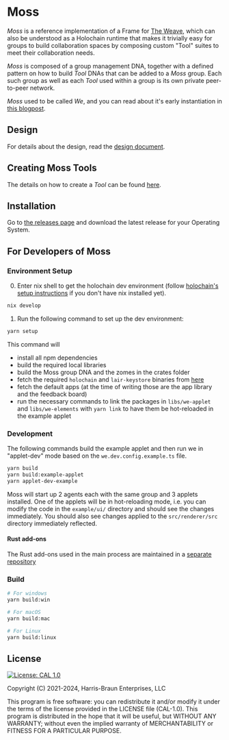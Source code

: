 # Moss

_Moss_ is a reference implementation of a Frame for [The Weave](https://weave.social), which can also be understood as a Holochain runtime that makes it trivially easy for groups to build collaboration spaces by composing custom "Tool" suites to meet their collaboration needs.

_Moss_ is composed of a group management DNA, together with a defined pattern on how to build _Tool_ DNAs that can be added to a _Moss_ group. Each such group as well as each _Tool_ used within a group is its own private peer-to-peer network.

_Moss_ used to be called _We_, and you can read about it's early instantiation in [this blogpost](https://eric.harris-braun.com/blog/2022/07/26/id-390).

## Design

For details about the design, read the [design document](docs/Design.md).

## Creating Moss Tools

The details on how to create a _Tool_ can be found [here](docs/how-to-create-a-tool.md).

## Installation

Go to [the releases page](https://github.com/lightningrodlabs/we/releases) and download the latest release for your Operating System.

## For Developers of Moss

### Environment Setup

0. Enter nix shell to get the holochain dev environment (follow [holochain's setup instructions](https://developer.holochain.org/get-started/) if you don't have nix installed yet).

```bash
nix develop
```

1. Run the following command to set up the dev environment:

```bash
yarn setup
```

This command will

- install all npm dependencies
- build the required local libraries
- build the Moss group DNA and the zomes in the crates folder
- fetch the required `holochain` and `lair-keystore` binaries from [here](https://github.com/matthme/holochain-binaries/releases)
- fetch the default apps (at the time of writing those are the app library and the feedback board)
- run the necessary commands to link the packages in `libs/we-applet` and `libs/we-elements` with `yarn link` to have them be hot-reloaded in the example applet

### Development

The following commands build the example applet and then run we in "applet-dev" mode based on the `we.dev.config.example.ts` file.

```bash
yarn build
yarn build:example-applet
yarn applet-dev-example
```

Moss will start up 2 agents each with the same group and 3 applets installed. One of the applets will be in hot-reloading mode, i.e. you can modify the code in the `example/ui/` directory and should see the changes immediately. You should also see changes applied to the `src/renderer/src` directory immediately reflected.

#### Rust add-ons

The Rust add-ons used in the main process are maintained in a [separate repository](https://github.com/lightningrodlabs/we-rust-utils)

### Build

```bash
# For windows
yarn build:win

# For macOS
yarn build:mac

# For Linux
yarn build:linux
```

## License

[![License: CAL 1.0](https://img.shields.io/badge/License-CAL%201.0-blue.svg)](https://github.com/holochain/cryptographic-autonomy-license)

Copyright (C) 2021-2024, Harris-Braun Enterprises, LLC

This program is free software: you can redistribute it and/or modify it under the terms of the license
provided in the LICENSE file (CAL-1.0). This program is distributed in the hope that it will be useful,
but WITHOUT ANY WARRANTY; without even the implied warranty of MERCHANTABILITY or FITNESS FOR A PARTICULAR PURPOSE.
